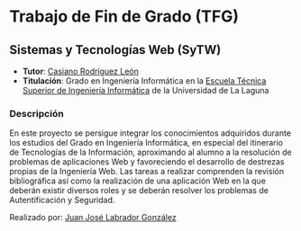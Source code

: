 Trabajo de Fin de Grado (TFG)
=============================

Sistemas y Tecnologías Web (SyTW)
---------------------------------

+ **Tutor**: [Casiano Rodríguez León](https://github.com/crguezl)
+ **Titulación**: Grado en Ingeniería Informática en la [Escuela Técnica Superior de Ingeniería Informática](http://www.ull.es/view/centros/etsii/Inicio/es) de la Universidad de La Laguna

### Descripción
En este proyecto se persigue integrar los conocimientos adquiridos durante los estudios del Grado en Ingeniería Informática,
en especial del itinerario de Tecnologías de la Información, aproximando al alumno a la resolución de problemas de aplicaciones Web
y favoreciendo el desarrollo de destrezas propias de la Ingeniería Web. Las tareas a realizar comprenden la revisión bibliográfica
así como la realización de una aplicación Web en la que deberán existir diversos roles y se deberán resolver los problemas de 
Autentificación y Seguridad.

>
   Realizado por: [Juan José Labrador González](jjlabradorglez@gmail.com)